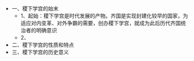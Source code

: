 - 一、稷下学宫的始末
	- 1、起始：稷下学宫是时代发展的产物。齐国是实现封建化较早的国家，为适应对内变革、对外争霸的需要，创办稷下学宫，就成为此后历代齐国统治者的明确意识
	- 2、
- 二、稷下学宫的性质和特点
- 三、稷下学宫的历史意义
